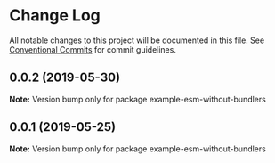# Change Log

All notable changes to this project will be documented in this file.
See [Conventional Commits](https://conventionalcommits.org) for commit guidelines.

## 0.0.2 (2019-05-30)

**Note:** Version bump only for package example-esm-without-bundlers





## 0.0.1 (2019-05-25)

**Note:** Version bump only for package example-esm-without-bundlers

